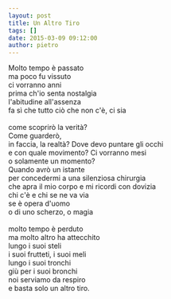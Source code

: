 ```yaml
---
layout: post
title: Un Altro Tiro
tags: []
date: 2015-03-09 09:12:00
author: pietro
---
```

Molto tempo è passato<br/>ma poco fu vissuto<br/>ci vorranno anni<br/>prima ch'io senta nostalgia<br/>l'abitudine all'assenza<br/>fa sì che tutto ciò che non c'è, ci sia<br/><br/>come scoprirò la verità?<br/>Come guarderò,<br/>in faccia, la realtà? Dove devo puntare gli occhi<br/>e con quale movimento? Ci vorranno mesi<br/>o solamente un momento?<br/>Quando avrò un istante<br/>per concedermi a una silenziosa chirurgia<br/>che apra il mio corpo e mi ricordi con dovizia<br/>chi c'è e chi se ne va via<br/>se è opera d'uomo<br/>o di uno scherzo, o magia<br/><br/>molto tempo è perduto<br/>ma molto altro ha attecchito<br/>lungo i suoi steli<br/>i suoi frutteti, i suoi meli<br/>lungo i suoi tronchi<br/>giù per i suoi bronchi<br/>noi serviamo da respiro<br/>e basta solo un altro tiro.
